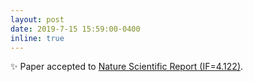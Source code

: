 ```yaml
---
layout: post
date: 2019-7-15 15:59:00-0400
inline: true
---
```


:sparkles: Paper accepted to [Nature Scientific Report (IF=4.122)](https://www.nature.com/srep/).

